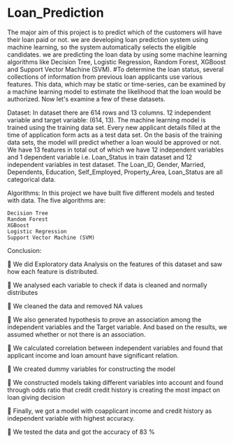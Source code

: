 # Loan_Prediction
The major aim of this project is to predict which of the customers will have their loan paid or not. we are developing loan prediction system using machine learning, so the system automatically selects the eligible candidates. we are predicting the loan data by using some machine learning algorithms like Decision Tree, Logistic Regression, Random Forest, XGBoost and Support Vector Machine (SVM).
#To determine the loan status, several collections of information from previous loan applicants use various features. This data, which may be static or time-series, can be examined by a machine learning model to estimate the likelihood that the loan would be authorized. Now let's examine a few of these datasets.

Dataset:
In dataset there are 614 rows and 13 columns. 12 independent variable and target variable: (614, 13).
The machine learning model is trained using the training data set. Every new applicant details filled at the time of application form acts as a test data set. On the basis of the training data sets, the model will predict whether a loan would be approved or not. We have 13 features in total out of which we have 12 independent variables and 1 dependent variable i.e. Loan_Status in train dataset and 12 independent variables in test dataset. The Loan_ID, Gender, Married, Dependents, Education, Self_Employed, Property_Area, Loan_Status are all categorical data.

Algorithms:
In this project we have built five different models and tested with data. The five algorithms are:

	Decision Tree
 	Random Forest
	XGBoost 
	Logistic Regression
	Support Vector Machine (SVM)
	
Conclusion:

	 We did Exploratory data Analysis on the features of this dataset and saw how each feature is distributed.

	We analysed each variable to check if data is cleaned and normally distributes

	We cleaned the data and removed NA values 

	We also generated hypothesis to prove an association among the independent variables and the Target variable. And based on the results, we assumed whether or not there is an association. 

	We calculated correlation between independent variables and found that applicant income and loan amount have significant relation.

	 We created dummy variables for constructing the model

	 We constructed models taking different variables into account and found through odds ratio that credit credit history is creating the most impact on loan giving decision 

	Finally, we got a model with coapplicant income and credit history as independent variable with highest accuracy. 

	We tested the data and got the accuracy of 83 %
